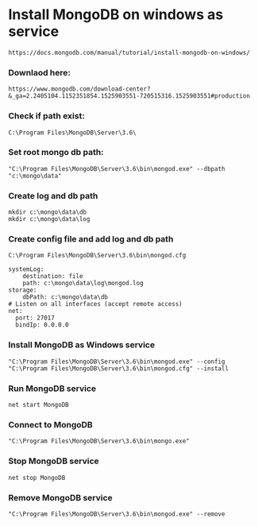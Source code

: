 # Install MongoDB on windows as service
	https://docs.mongodb.com/manual/tutorial/install-mongodb-on-windows/

### Downlaod here:
	https://www.mongodb.com/download-center?&_ga=2.2405104.1152351854.1525903551-720515316.1525903551#production


### Check if path exist:
	C:\Program Files\MongoDB\Server\3.6\

### Set root mongo db path: 
	"C:\Program Files\MongoDB\Server\3.6\bin\mongod.exe" --dbpath "c:\mongo\data"

### Create log and db path
	mkdir c:\mongo\data\db
	mkdir c:\mongo\data\log
	
### Create config file and add log and db path
	C:\Program Files\MongoDB\Server\3.6\bin\mongod.cfg

	systemLog:
		destination: file
		path: c:\mongo\data\log\mongod.log
	storage:
		dbPath: c:\mongo\data\db
	# Listen on all interfaces (accept remote access)
	net:
	  port: 27017
	  bindIp: 0.0.0.0
		
	
### Install MongoDB as Windows service
	"C:\Program Files\MongoDB\Server\3.6\bin\mongod.exe" --config "C:\Program Files\MongoDB\Server\3.6\bin\mongod.cfg" --install
	
### Run MongoDB service
	net start MongoDB
	
### Connect to MongoDB
	"C:\Program Files\MongoDB\Server\3.6\bin\mongo.exe"
	
### Stop MongoDB service
	net stop MongoDB
	
### Remove MongoDB service
	"C:\Program Files\MongoDB\Server\3.6\bin\mongod.exe" --remove

